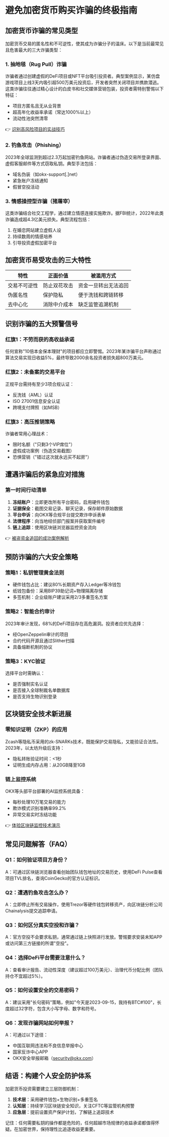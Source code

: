 # 避免加密货币购买诈骗的终极指南

## 加密货币诈骗的常见类型

加密货币交易的匿名性和不可逆性，使其成为诈骗分子的温床。以下是当前最常见且危害最大的三大诈骗类型：

### 1. 抽地毯（Rug Pull）诈骗
诈骗者通过创建虚假的DeFi项目或NFT平台吸引投资者。典型案例显示，某仿盘游戏项目上线3天内吸引超500万美元投资后，开发者突然关闭项目并携款潜逃。这类诈骗往往通过精心设计的白皮书和社交媒体营销包装，投资者需特别警惕以下特征：
- 项目方匿名且无从业背景
- 超高年化收益率承诺（常达1000%以上）
- 流动性池突然清零

👉 [识别高风险项目的实战技巧](https://bit.ly/okx_welcome)

### 2. 钓鱼攻击（Phishing）
2023年全球监测到超过2.3万起加密钓鱼网站。诈骗者通过伪造交易所登录界面、虚假客服邮件等方式窃取私钥。典型手法包括：
- 域名伪装（如okx-support[.]net）
- 紧急账户冻结通知
- 假冒空投活动

### 3. 情感操控型诈骗（猪屠宰）
这类诈骗结合社交工程学，通过建立情感连接实施欺诈。据FBI统计，2022年此类诈骗造成超4.3亿美元损失。典型流程包括：
1. 在婚恋网站建立虚假人设
2. 持续数周的情感培养
3. 引导投资虚假加密平台

## 加密货币易受攻击的三大特性

| 特性 | 正面价值 | 被滥用方式 |
|------|----------|------------|
| 交易不可逆性 | 防止双花攻击 | 资金一旦转出无法追回 |
| 伪匿名性 | 保护隐私 | 便于洗钱和跨链转移 |
| 去中心化 | 消除中介成本 | 缺乏监管追溯机制 |

## 识别诈骗的五大预警信号

### 红旗1：不劳而获的高收益承诺
任何宣称"10倍本金保本理财"的项目都应立即警惕。2023年某诈骗平台声称通过算法交易实现日收益5%，最终导致2000余名投资者损失超800万美元。

### 红旗2：未备案的交易平台
正规平台需持有至少3项合规认证：
- 反洗钱（AML）认证
- ISO 27001信息安全认证
- 跨境支付牌照（如MSB）

### 红旗3：高压推销策略
诈骗者常用心理战术：
- 限时名额（"只剩3个VIP席位"）
- 虚假成功案例（伪造交易截图）
- 恐惧营销（"错过这次就永远买不起房"）

## 遭遇诈骗后的紧急应对措施

### 第一时间行动清单
1. **冻结账户**：立即更改所有平台密码，启用硬件钱包
2. **证据保全**：截图交易记录、聊天记录，保存邮件原始数据
3. **平台申诉**：向OKX等合规平台提交欺诈申诉表单
4. **法律程序**：向当地经侦部门报案并获取案件编号
5. **链上追踪**：使用区块链浏览器监控资金流向

👉 [被盗资金追回的成功案例解析](https://bit.ly/okx_welcome)

## 预防诈骗的六大安全策略

### 策略1：私钥管理黄金法则
- 硬件钱包占比：建议80%长期资产存入Ledger等冷钱包
- 纸钱包备份：采用BIP39助记词+物理隔离存储
- 多签机制：企业级账户建议采用2/3多重签名方案

### 策略2：智能合约审计
2023年审计发现，68%的DeFi项目存在高危漏洞。投资者应优先选择：
- 经OpenZeppelin审计的项目
- 合约代码开源且通过Slither扫描
- 具备熔断机制的协议

### 策略3：KYC验证
选择平台时需确认：
- 是否强制实名认证
- 是否接入全球制裁名单数据库
- 是否支持生物识别登录

## 区块链安全技术新进展

### 零知识证明（ZKP）的应用
Zcash等隐私币采用的zk-SNARKs技术，既能保护交易隐私，又能验证合法性。2023年，以太坊升级后支持：
- 隐私转账验证时间：<1秒
- 证明生成内存占用：从20GB降至1GB

### 链上监控系统
OKX等头部平台部署的AI监控系统具备：
- 每秒处理10万笔交易的能力
- 欺诈模式识别准确率99.2%
- 异常交易实时冻结功能

👉 [体验区块链监控技术演示](https://bit.ly/okx_welcome)

## 常见问题解答（FAQ）

### Q1：如何验证项目方身份？
A：可通过区块链浏览器查看创始团队钱包地址的交易历史，使用DeFi Pulse查看项目TVL排名，查询CoinGecko的官方认证标识。

### Q2：遭遇钓鱼攻击怎么办？
A：立即停止所有交易操作，使用Trezor等硬件钱包转移资产，向区块链分析公司Chainalysis提交追踪申请。

### Q3：如何区分真实空投和诈骗？
A：官方空投不会要求私钥，通常通过链上快照进行发放。警惕要求安装未知APP或访问第三方链接的所谓"空投"。

### Q4：选择DeFi平台需要注意什么？
A：查看审计报告、流动性深度（建议超过100万美元）、治理代币分配比例（团队持仓不宜超过5%）。

### Q5：如何设置安全的交易密码？
A：建议采用"长句密码"策略，例如"今天是2023-09-15，我持有BTC#100"，长度超过32字符，包含大小写字母、数字和符号。

### Q6：发现诈骗网站如何举报？
A：可通过以下途径：
- 中国互联网违法和不良信息举报中心
- 国家反诈中心APP
- OKX安全举报邮箱（security@okx.com）

## 结语：构建个人安全防护体系

加密货币投资需要建立三层防御机制：
1. **技术层**：采用硬件钱包+生物识别+多重签名
2. **认知层**：持续学习区块链安全知识，关注CFTC等监管机构预警
3. **应急层**：提前设置资产保护计划，了解链上追踪技术

记住：任何需要私钥的操作都是危险的，任何超越市场规律的收益承诺都值得怀疑。在加密世界，保持理性比追逐收益更重要。